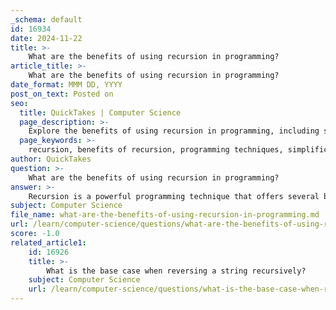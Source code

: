 ```yaml
---
_schema: default
id: 16934
date: 2024-11-22
title: >-
    What are the benefits of using recursion in programming?
article_title: >-
    What are the benefits of using recursion in programming?
date_format: MMM DD, YYYY
post_on_text: Posted on
seo:
  title: QuickTakes | Computer Science
  page_description: >-
    Explore the benefits of using recursion in programming, including simplification of complex problems, concise code, improved readability, and natural alignment with recursive structures.
  page_keywords: >-
    recursion, benefits of recursion, programming techniques, simplification, concise code, elegant code, code readability, recursive structures, data processing, hierarchical data, side effects, algorithm efficiency
author: QuickTakes
question: >-
    What are the benefits of using recursion in programming?
answer: >-
    Recursion is a powerful programming technique that offers several benefits, particularly when dealing with complex problems. Here are some of the key advantages of using recursion in programming:\n\n1. **Simplification of Complex Problems**: Recursion allows programmers to break down complex problems into smaller, more manageable sub-problems. This divide-and-conquer approach can make it easier to conceptualize and solve intricate issues.\n\n2. **Concise and Elegant Code**: Recursive solutions can often be more concise and elegant than their iterative counterparts. This is because recursion allows for a direct expression of the problem's mathematical or logical structure, leading to cleaner and more readable code.\n\n3. **Improved Readability**: Recursive code can be easier to understand than iterative code, especially for problems that have a natural recursive structure, such as tree traversals or factorial calculations. This readability can enhance maintainability and collaboration among developers.\n\n4. **Natural Fit for Recursive Structures**: Some problems, such as those involving hierarchical data (like trees or graphs), are inherently recursive. Using recursion can provide a more intuitive solution that aligns with the problem's structure.\n\n5. **Reduction of Side Effects**: In some programming languages, recursion can help reduce side effects by avoiding mutable state. This can lead to more predictable and reliable code.\n\n6. **Facilitation of Efficient Data Processing**: Recursive algorithms can be particularly effective for tasks that require processing data in a hierarchical manner, such as parsing nested structures or implementing algorithms like quicksort and mergesort.\n\nHowever, it is important to note that recursion also has its drawbacks, such as increased memory usage due to the call stack and the potential for stack overflow if the recursion is not well-designed. Therefore, while recursion can provide elegant solutions, it is essential to balance elegance with efficiency and ensure that base cases are well-defined to prevent infinite recursion.\n\nIn summary, recursion is a valuable tool in a programmer's toolkit, offering a way to simplify complex problems, enhance code readability, and align solutions with the natural structure of certain problems.
subject: Computer Science
file_name: what-are-the-benefits-of-using-recursion-in-programming.md
url: /learn/computer-science/questions/what-are-the-benefits-of-using-recursion-in-programming
score: -1.0
related_article1:
    id: 16926
    title: >-
        What is the base case when reversing a string recursively?
    subject: Computer Science
    url: /learn/computer-science/questions/what-is-the-base-case-when-reversing-a-string-recursively
---
```


&nbsp;
